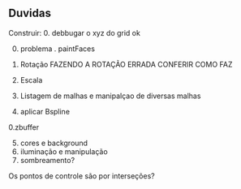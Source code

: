 ## Duvidas

Construir:
0. debbugar o xyz do grid   ok

0. problema . paintFaces

1. Rotação
FAZENDO A ROTAÇÃO ERRADA CONFERIR COMO FAZ


2. Escala
3. Listagem de malhas e manipalçao de diversas malhas


4. aplicar Bspline

0.zbuffer

5. cores e background
6. iluminação e manipulação
9. sombreamento?


Os pontos de controle são por interseções?

